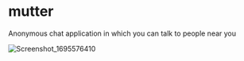 # mutter
Anonymous chat application in which you can talk to people near you 



![Screenshot_1695576410](https://github.com/anandhu-here/mutter/assets/67233744/07313a15-af2c-4954-8602-8488fa8ab243)


